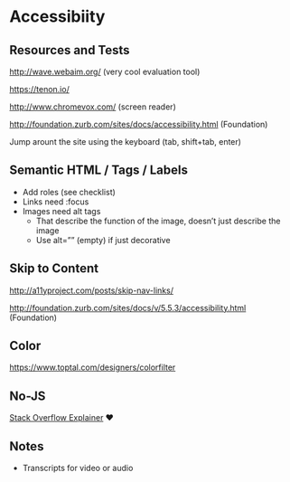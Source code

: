 # Accessibiity

## Resources and Tests

http://wave.webaim.org/ (very cool evaluation tool)

https://tenon.io/

http://www.chromevox.com/ (screen reader)

http://foundation.zurb.com/sites/docs/accessibility.html (Foundation)

Jump arount the site using the keyboard (tab, shift+tab, enter)

## Semantic HTML / Tags / Labels

- Add roles (see checklist)
- Links need :focus
- Images need alt tags 
	- That describe the function of the image, doesn’t just describe the image
	- Use alt=”” (empty) if just decorative

## Skip to Content

http://a11yproject.com/posts/skip-nav-links/

http://foundation.zurb.com/sites/docs/v/5.5.3/accessibility.html (Foundation)

## Color

https://www.toptal.com/designers/colorfilter

## No-JS

[Stack Overflow Explainer](https://stackoverflow.com/questions/6724515/what-is-the-purpose-of-the-html-no-js-class) :heart:

## Notes

- Transcripts for video or audio